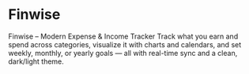 # Finwise
Finwise – Modern Expense &amp; Income Tracker Track what you earn and spend across categories, visualize it with charts and calendars, and set weekly, monthly, or yearly goals — all with real-time sync and a clean, dark/light theme.
